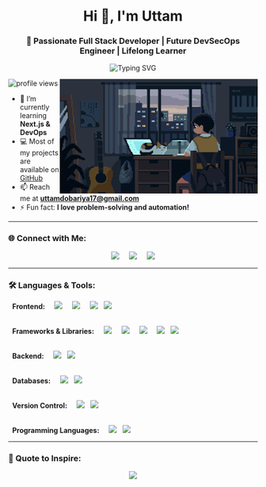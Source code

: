<!-- Banner / Cover Image -->
<!-- <img src="https://github.com/uttam172/uttam172/blob/main/uttam-space.png" width="100%" /> -->

<h1 align="center">Hi 👋, I'm Uttam</h1>
<h3 align="center">🚀 Passionate Full Stack Developer | Future DevSecOps Engineer | Lifelong Learner</h3>

<!-- Typing Animation -->
<p align="center">
  <img src="https://readme-typing-svg.herokuapp.com?font=Fira+Code&size=22&pause=1000&color=36BCF7&center=true&vCenter=true&width=600&lines=Full+Stack+Developer;DevOps+Learner;Cloud+and+Security+Enthusiast;Loves+Building+Cool+Projects" alt="Typing SVG" />
</p>

<!-- Coding GIF -->
<img align="right" alt="Coding" width="400" src="https://github.com/uttam172/uttam172/blob/main/download.gif" />

<p align="left">
  <img src="https://komarev.com/ghpvc/?username=uttam172&label=Profile%20views&color=0e75b6&style=flat" alt="profile views" />
</p>

- 🌱 I’m currently learning **Next.js & DevOps**
- 💻 Most of my projects are available on [GitHub](https://github.com/uttam172)
- 📫 Reach me at **uttamdobariya17@gmail.com**
- ⚡ Fun fact: **I love problem-solving and automation!**

---

### 🌐 Connect with Me:
<p align="center">
<a href="https://twitter.com/uttam17_" target="_blank" style="margin: 0 8px;"><img src="https://skillicons.dev/icons?i=twitter" height="40" /></a>
<a href="https://linkedin.com/in/uttamdobariya" target="_blank" style="margin: 0 8px;"><img src="https://skillicons.dev/icons?i=linkedin" height="40" /></a>
<a href="https://instagram.com/ut.t.am" target="_blank" style="margin: 0 8px;"><img src="https://skillicons.dev/icons?i=instagram" height="40" /></a>
</p>

---

### 🛠️ Languages & Tools:
<p>
  <!-- Frontend -->
  <strong style="margin: 0 8px;">Frontend: </strong>
  <img src="https://skillicons.dev/icons?i=html" style="margin: 0 8px;" />
  <img src="https://skillicons.dev/icons?i=css" style="margin: 0 8px;" />
  <img src="https://skillicons.dev/icons?i=js" style="margin: 0 8px;" />
  <img src="https://skillicons.dev/icons?i=ts" /><br/><br/>
  
  <!-- Frameworks & Libraries -->
  <strong style="margin: 0 8px;">Frameworks & Libraries: </strong>
  <img src="https://skillicons.dev/icons?i=react" style="margin: 0 8px;" />
  <img src="https://skillicons.dev/icons?i=nextjs" style="margin: 0 8px;" />
  <img src="https://skillicons.dev/icons?i=angular" style="margin: 0 8px;" />
  <img src="https://skillicons.dev/icons?i=tailwind" style="margin: 0 8px;" />
  <img src="https://skillicons.dev/icons?i=bootstrap" /><br/><br/>
  
  <!-- Backend -->
  <strong style="margin: 0 8px;">Backend: </strong>
  <img src="https://skillicons.dev/icons?i=nodejs" style="margin: 0 8px;" />
  <img src="https://skillicons.dev/icons?i=express" /><br/><br/>

  <!-- Databases -->
  <strong style="margin: 0 8px;">Databases: </strong>
  <img src="https://skillicons.dev/icons?i=mysql" style="margin: 0 8px;" />
  <img src="https://skillicons.dev/icons?i=mongodb" /><br/><br/>

  <!-- Version Control -->
  <strong style="margin: 0 8px;">Version Control: </strong>
  <img src="https://skillicons.dev/icons?i=git" style="margin: 0 8px;" />
  <img src="https://skillicons.dev/icons?i=github" /><br/><br/>

  <!-- Programming Languages -->
  <strong style="margin: 0 8px;">Programming Languages: </strong>
  <img src="https://skillicons.dev/icons?i=cpp,python" style="margin: 0 8px;" />
  <img src="https://skillicons.dev/icons?i=cpp,python" />
</p>

---

### 🎯 Quote to Inspire:
<p align="center">
  <img src="https://quotes-github-readme.vercel.app/api?type=horizontal&theme=github_dark" />
</p>
